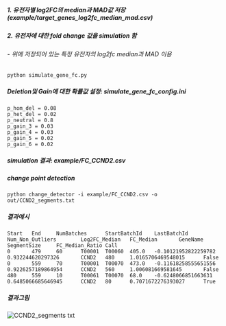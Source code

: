 ##### 1. 유전자별 log2FC의 median과 MAD값 저장 (example/target_genes_log2fc_median_mad.csv)

##### 2. 유전자에 대한 fold change 값을 simulation 함
###### - 위에 저장되어 있는 특정 유전자의 log2fc median과 MAD 이용
     
```{sh}
python simulate_gene_fc.py
```

##### Deletion및 Gain에 대한 확률값 설정: simulate_gene_fc_config.ini 
```{}
p_hom_del = 0.08
p_het_del = 0.02
p_neutral = 0.8
p_gain_3 = 0.03
p_gain_4 = 0.03
p_gain_5 = 0.02
p_gain_6 = 0.02
```
##### simulation 결과: example/FC_CCND2.csv

##### change point detection
```{bash}
python change_detector -i example/FC_CCND2.csv -o out/CCND2_segments.txt
```

##### 결과예시
```
Start   End     NumBatches      StartBatchId    LastBatchId     Num_Non_Outliers        Log2FC_Median   FC_Median       GeneName        SegmentSize     FC_Median_Ratio Call
0       479     60      T00001  T00060  405.0   -0.10121952822259782    0.932244620297326       CCND2   480     1.0165706469548015      False
0       559     70      T00001  T00070  473.0   -0.11618258555651556    0.9226257189864954      CCND2   560     1.006081669581645       False
480     559     10      T00061  T00070  68.0    -0.6248066851663631     0.6485066685646945      CCND2   80      0.7071672276393027      True
```

##### 결과그림
![CCND2_segments txt](https://github.com/ihpark20/fold_change_QC/assets/82359674/daad4444-375b-445f-8ed4-341c3d12397b)
